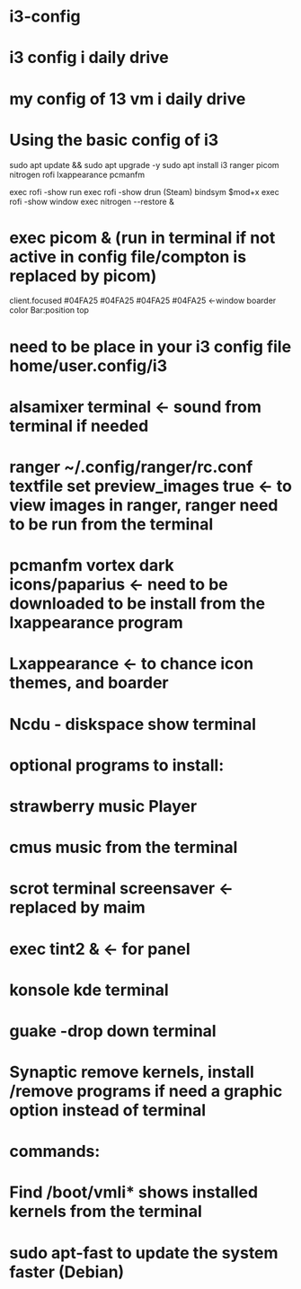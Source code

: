 # i3-config
# i3 config i daily drive
# my config of 13 vm i daily drive

# Using the basic config of i3

sudo apt update &&  sudo apt upgrade -y
sudo apt install i3 ranger picom nitrogen rofi lxappearance pcmanfm


exec rofi -show run
exec rofi -show drun (Steam)
bindsym $mod+x exec rofi -show window
exec nitrogen --restore &
# exec picom & (run in terminal if not active in config file/compton is replaced by picom)

client.focused #04FA25  #04FA25 #04FA25 #04FA25 <-window boarder color
Bar:position top

# need to be place in your i3 config file home/user.config/i3

# alsamixer terminal <- sound from terminal if needed
# ranger ~/.config/ranger/rc.conf textfile set preview_images true <- to view images in ranger, ranger need to be run from the terminal
# pcmanfm vortex dark icons/paparius <- need to be downloaded to be install from the lxappearance program
# Lxappearance <- to chance icon themes, and boarder
# Ncdu - diskspace show terminal 

# optional programs to install:
# strawberry music Player 
# cmus music from the terminal
# scrot terminal screensaver <-replaced by maim
# exec tint2 & <- for panel
# konsole kde terminal 
# guake -drop down terminal
# Synaptic remove kernels, install /remove programs if need a graphic option instead of terminal


# commands:
# Find /boot/vmli* shows installed kernels from the terminal
# sudo apt-fast to update the system faster (Debian)

